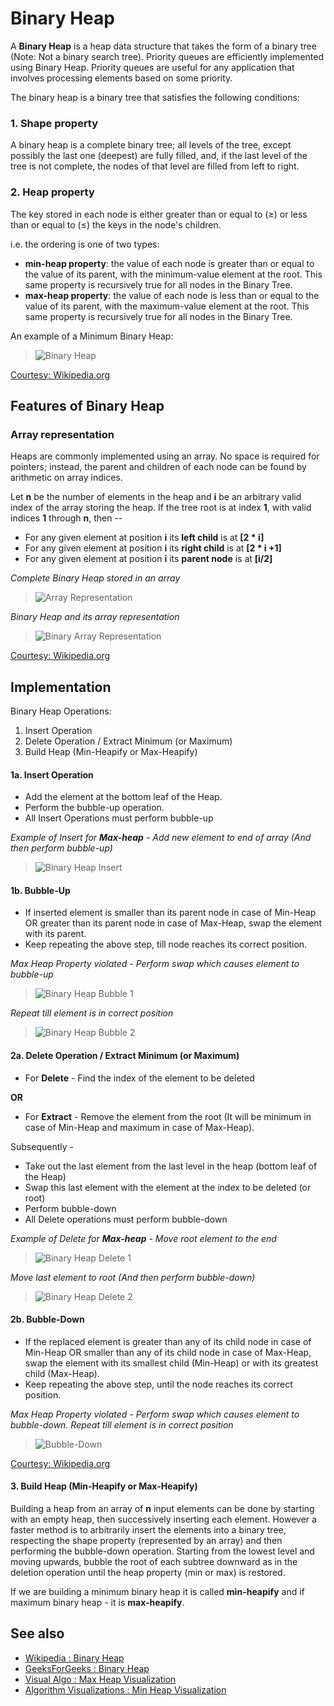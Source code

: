 # Binary Heap

A **Binary Heap** is a heap data structure that takes the form of a binary tree (Note: Not a binary search tree). Priority queues are efficiently implemented using Binary Heap. Priority queues are useful for any application that involves processing elements based on some priority.

The binary heap is a binary tree that satisfies the following conditions:

### 1. Shape property 
A binary heap is a complete binary tree; all levels of the tree, except possibly the last one (deepest) are fully filled, and, if the last level of the tree is not complete, the nodes of that level are filled from left to right.

### 2. Heap property
The key stored in each node is either greater than or equal to (≥) or less than or equal to (≤) the keys in the node's children.

i.e. the ordering is one of two types:

* **min-heap property**: the value of each node is greater than or equal to the value of its parent, with the minimum-value element at the root. This same property is recursively true for all nodes in the Binary Tree.
* **max-heap property**: the value of each node is less than or equal to the value of its parent, with the maximum-value element at the root. This same property is recursively true for all nodes in the Binary Tree.

An example of a Minimum Binary Heap:
> ![Binary Heap](https://upload.wikimedia.org/wikipedia/commons/6/69/Min-heap.png)

[Courtesy: Wikipedia.org](https://en.wikipedia.org/wiki/Binary_heap)

## Features of Binary Heap

### Array representation
Heaps are commonly implemented using an array. No space is required for pointers; instead, the parent and children of each node can be found by arithmetic on array indices.

Let **n** be the number of elements in the heap and **i** be an arbitrary valid index of the array storing the heap. If the tree root is at index **1**, with valid indices **1** through **n**, then -- 

- For any given element at position **i** its **left child** is at **[2 * i]** 
- For any given element at position **i** its **right child** is at **[2 * i +1]** 
- For any given element at position **i** its **parent node** is at **[i/2]**

*Complete Binary Heap stored in an array*

> ![Array Representation](https://upload.wikimedia.org/wikipedia/commons/8/86/Binary_tree_in_array.svg)

*Binary Heap and its array representation*

> ![Binary Array Representation](https://upload.wikimedia.org/wikipedia/commons/c/c4/Binary_Heap_with_Array_Implementation.JPG)

[Courtesy: Wikipedia.org](https://en.wikipedia.org/wiki/Binary_heap)

## Implementation

Binary Heap Operations:

1. Insert Operation
2. Delete Operation / Extract Minimum (or Maximum)
3. Build Heap (Min-Heapify or Max-Heapify)

#### 1a. Insert Operation

* Add the element at the bottom leaf of the Heap.
* Perform the bubble-up operation.
* All Insert Operations must perform bubble-up 

*Example of Insert for **Max-heap** - Add new element to end of array (And then perform bubble-up)*

> ![Binary Heap Insert](https://upload.wikimedia.org/wikipedia/commons/a/ac/Heap_add_step1.svg)

#### 1b. Bubble-Up 

* If inserted element is smaller than its parent node in case of Min-Heap OR greater than its parent node in case of Max-Heap, swap the element with its parent.
* Keep repeating the above step, till node reaches its correct position.

*Max Heap Property violated - Perform swap which causes element to bubble-up*

> ![Binary Heap Bubble 1](https://upload.wikimedia.org/wikipedia/commons/1/16/Heap_add_step2.svg)

*Repeat till element is in correct position*

> ![Binary Heap Bubble 2](https://upload.wikimedia.org/wikipedia/commons/5/51/Heap_add_step3.svg)

#### 2a. Delete Operation / Extract Minimum (or Maximum)

* For **Delete** - Find the index of the element to be deleted 

**OR**

* For **Extract** - Remove the element from the root (It will be minimum in case of Min-Heap and maximum in case of Max-Heap).

Subsequently - 
* Take out the last element from the last level in the heap (bottom leaf of the Heap)
* Swap this last element with the element at the index to be deleted (or root)
* Perform bubble-down 
* All Delete operations must perform bubble-down 

*Example of Delete for **Max-heap** - Move root element to the end*

> ![Binary Heap Delete 1](https://upload.wikimedia.org/wikipedia/commons/1/1c/Heap_delete_step0.svg)  

*Move last element to root (And then perform bubble-down)*

> ![Binary Heap Delete 2](https://upload.wikimedia.org/wikipedia/commons/e/ee/Heap_remove_step1.svg) 

#### 2b. Bubble-Down 

* If the replaced element is greater than any of its child node in case of Min-Heap OR smaller than any of its child node in case of Max-Heap, swap the element with its smallest child (Min-Heap) or with its greatest child (Max-Heap).
* Keep repeating the above step, until the node reaches its correct position.

*Max Heap Property violated - Perform swap which causes element to bubble-down. Repeat till element is in correct position*

> ![Bubble-Down](https://upload.wikimedia.org/wikipedia/commons/2/22/Heap_remove_step2.svg) 

[Courtesy: Wikipedia.org](https://en.wikipedia.org/wiki/Binary_heap)

#### 3. Build Heap (Min-Heapify or Max-Heapify) 

Building a heap from an array of **n** input elements can be done by starting with an empty heap, then successively inserting each element. However a faster method is to arbitrarily insert the elements into a binary tree, respecting the shape property (represented by an array) and then performing the bubble-down operation. Starting from the lowest level and moving upwards, bubble the root of each subtree downward as in the deletion operation until the heap property (min or max) is restored. 

If we are building a minimum binary heap it is called **min-heapify** and if maximum binary heap - it is **max-heapify**.

## See also
- [Wikipedia : Binary Heap](https://en.wikipedia.org/wiki/Binary_heap)
- [GeeksForGeeks : Binary Heap](https://www.geeksforgeeks.org/binary-heap)
- [Visual Algo : Max Heap Visualization](https://visualgo.net/en/heap/)
- [Algorithm Visualizations : Min Heap Visualization](https://www.cs.usfca.edu/~galles/visualization/Heap.html)